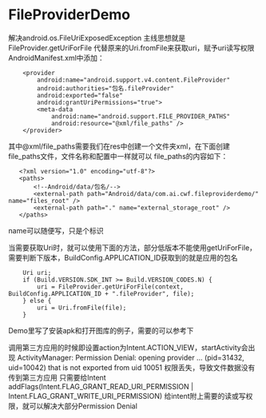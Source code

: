 # FileProviderDemo
解决android.os.FileUriExposedException
主线思想就是FileProvider.getUriForFile 代替原来的Uri.fromFile来获取uri，赋予uri读写权限
AndroidManifest.xml中添加：

        <provider
            android:name="android.support.v4.content.FileProvider"
            android:authorities="包名.fileProvider"
            android:exported="false"
            android:grantUriPermissions="true">
            <meta-data
                android:name="android.support.FILE_PROVIDER_PATHS"
                android:resource="@xml/file_paths" />
        </provider>
        
其中@xml/file_paths需要我们在res中创建一个文件夹xml，在下面创建file_paths文件，文件名称和配置中一样就可以
file_paths的内容如下：

       <?xml version="1.0" encoding="utf-8"?>
       <paths>
           <!--Android/data/包名/-->
           <external-path path="Android/data/com.ai.cwf.fileproviderdemo/" name="files_root" />
           <external-path path="." name="external_storage_root" />
       </paths>

name可以随便写，只是个标识

当需要获取Uri时，就可以使用下面的方法，部分低版本不能使用getUriForFile，需要判断下版本，BuildConfig.APPLICATION_ID获取到的就是应用的包名

        Uri uri;
        if (Build.VERSION.SDK_INT >= Build.VERSION_CODES.N) {
            uri = FileProvider.getUriForFile(context, BuildConfig.APPLICATION_ID + ".fileProvider", file);
        } else {
            uri = Uri.fromFile(file);
        }
        
Demo里写了安装apk和打开图库的例子，需要的可以参考下

调用第三方应用的时候即设置action为Intent.ACTION_VIEW，startActivity会出现
ActivityManager: Permission Denial: opening provider ... (pid=31432, uid=10042) that is not exported from uid 10051
权限丢失，导致文件数据没有传到第三方应用
只需要给Intent  addFlags(Intent.FLAG_GRANT_READ_URI_PERMISSION | Intent.FLAG_GRANT_WRITE_URI_PERMISSION)
给intent附上需要的读或写权限，就可以解决大部分Permission Denial
